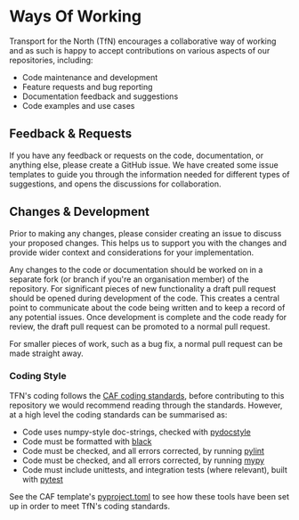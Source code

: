 # Ways Of Working

Transport for the North (TfN) encourages a collaborative way of working and as such is happy
to accept contributions on various aspects of our repositories, including:

- Code maintenance and development
- Feature requests and bug reporting
- Documentation feedback and suggestions
- Code examples and use cases

## Feedback & Requests

If you have any feedback or requests on the code, documentation, or anything else, please create a GitHub
issue. We have created some issue templates to guide you through the information needed for different types of suggestions, and opens the discussions for collaboration.

## Changes & Development

Prior to making any changes, please consider creating an issue to discuss your proposed changes.
This helps us to support you with the changes and provide wider context and considerations for your implementation.

Any changes to the code or documentation should be worked on in a separate fork (or branch if
you're an organisation member) of the repository. For significant pieces of new functionality
a draft pull request should be opened during development of the code. This creates a central point
to communicate about the code being written and to keep a record of any potential issues. Once
development is complete and the code ready for review, the draft pull request can be promoted to
a normal pull request.

For smaller pieces of work, such as a bug fix, a normal pull request can be made straight away.

### Coding Style

TFN's coding follows the [CAF coding standards](https://transport-for-the-north.github.io/CAF-Handbook/contribution/coding_standards/overview.html),
before contributing to this repository we would
recommend reading through the standards. However, at a high level the coding standards can be
summarised as:

- Code uses numpy-style doc-strings, checked with [pydocstyle](http://www.pydocstyle.org/en/stable/index.html)
- Code must be formatted with [black](https://github.com/psf/black)
- Code must be checked, and all errors corrected, by running [pylint](https://github.com/PyCQA/pylint)
- Code must be checked, and all errors corrected, by running [mypy](https://github.com/python/mypy)
- Code must include unittests, and integration tests (where relevant), built with [pytest](https://docs.pytest.org/en/stable/)

See the CAF template's [pyproject.toml](https://github.com/Transport-for-the-North/cookiecutter-caf/blob/main/%7B%7B%20cookiecutter.project_slug%20%7D%7D/pyproject.toml)
to see how these tools have been set up in order to meet TfN's coding standards.
